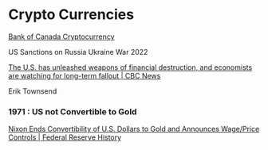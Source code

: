 # Crypto Currencies

[Bank of Canada Cryptocurrency](https://www.bankofcanada.ca/search/?topic%5b%5d=digital-currencies)

US Sanctions on Russia Ukraine War 2022

[The U.S. has unleashed weapons of financial destruction, and economists are watching for long-term fallout | CBC News](https://www.cbc.ca/news/world/us-reserve-currency-1.6382567)

Erik Townsend

### 1971 : US not Convertible to Gold

[Nixon Ends Convertibility of U.S. Dollars to Gold and Announces Wage/Price Controls | Federal Reserve History](https://www.federalreservehistory.org/essays/gold-convertibility-ends)

